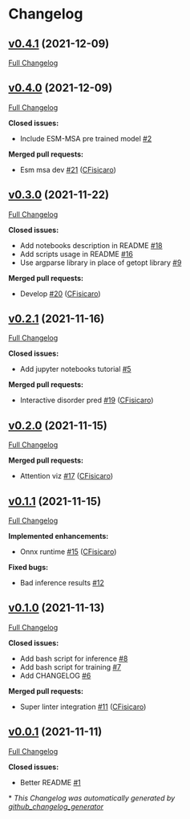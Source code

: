 # Changelog

## [v0.4.1](https://github.com/peptoneinc/ADOPT/tree/v0.4.1) (2021-12-09)

[Full Changelog](https://github.com/peptoneinc/ADOPT/compare/v0.4.0...v0.4.1)

## [v0.4.0](https://github.com/peptoneinc/ADOPT/tree/v0.4.0) (2021-12-09)

[Full Changelog](https://github.com/peptoneinc/ADOPT/compare/v0.3.0...v0.4.0)

**Closed issues:**

- Include ESM-MSA pre trained model [\#2](https://github.com/PeptoneInc/ADOPT/issues/2)

**Merged pull requests:**

- Esm msa dev [\#21](https://github.com/PeptoneInc/ADOPT/pull/21) ([CFisicaro](https://github.com/CFisicaro))

## [v0.3.0](https://github.com/peptoneinc/ADOPT/tree/v0.3.0) (2021-11-22)

[Full Changelog](https://github.com/peptoneinc/ADOPT/compare/v0.2.1...v0.3.0)

**Closed issues:**

- Add notebooks description in README [\#18](https://github.com/PeptoneInc/ADOPT/issues/18)
- Add scripts usage in README [\#16](https://github.com/PeptoneInc/ADOPT/issues/16)
- Use argparse library in place of getopt library [\#9](https://github.com/PeptoneInc/ADOPT/issues/9)

**Merged pull requests:**

- Develop [\#20](https://github.com/PeptoneInc/ADOPT/pull/20) ([CFisicaro](https://github.com/CFisicaro))

## [v0.2.1](https://github.com/peptoneinc/ADOPT/tree/v0.2.1) (2021-11-16)

[Full Changelog](https://github.com/peptoneinc/ADOPT/compare/v0.2.0...v0.2.1)

**Closed issues:**

- Add jupyter notebooks tutorial [\#5](https://github.com/PeptoneInc/ADOPT/issues/5)

**Merged pull requests:**

- Interactive disorder pred [\#19](https://github.com/PeptoneInc/ADOPT/pull/19) ([CFisicaro](https://github.com/CFisicaro))

## [v0.2.0](https://github.com/peptoneinc/ADOPT/tree/v0.2.0) (2021-11-15)

[Full Changelog](https://github.com/peptoneinc/ADOPT/compare/v0.1.1...v0.2.0)

**Merged pull requests:**

- Attention viz [\#17](https://github.com/PeptoneInc/ADOPT/pull/17) ([CFisicaro](https://github.com/CFisicaro))

## [v0.1.1](https://github.com/peptoneinc/ADOPT/tree/v0.1.1) (2021-11-15)

[Full Changelog](https://github.com/peptoneinc/ADOPT/compare/v0.1.0...v0.1.1)

**Implemented enhancements:**

- Onnx runtime [\#15](https://github.com/PeptoneInc/ADOPT/pull/15) ([CFisicaro](https://github.com/CFisicaro))

**Fixed bugs:**

- Bad inference results [\#12](https://github.com/PeptoneInc/ADOPT/issues/12)

## [v0.1.0](https://github.com/peptoneinc/ADOPT/tree/v0.1.0) (2021-11-13)

[Full Changelog](https://github.com/peptoneinc/ADOPT/compare/v0.0.1...v0.1.0)

**Closed issues:**

- Add bash script for inference [\#8](https://github.com/PeptoneInc/ADOPT/issues/8)
- Add bash script for training [\#7](https://github.com/PeptoneInc/ADOPT/issues/7)
- Add CHANGELOG [\#6](https://github.com/PeptoneInc/ADOPT/issues/6)

**Merged pull requests:**

- Super linter integration [\#11](https://github.com/PeptoneInc/ADOPT/pull/11) ([CFisicaro](https://github.com/CFisicaro))

## [v0.0.1](https://github.com/peptoneinc/ADOPT/tree/v0.0.1) (2021-11-11)

[Full Changelog](https://github.com/peptoneinc/ADOPT/compare/a1bb9c7ed570348da5f39b1fd7ed6df6608236ab...v0.0.1)

**Closed issues:**

- Better README [\#1](https://github.com/PeptoneInc/ADOPT/issues/1)



\* *This Changelog was automatically generated by [github_changelog_generator](https://github.com/github-changelog-generator/github-changelog-generator)*
